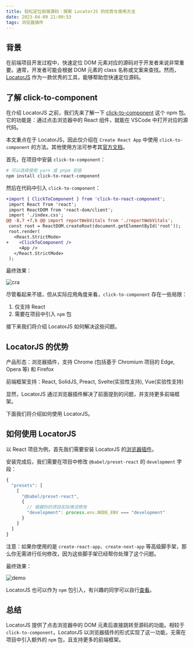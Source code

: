 ```yaml
---
title: 轻松定位前端源码：探索 LocatorJS 的优势与使用方法
date: 2023-04-09 21:09:53
tags: 浏览器插件
---
```


## 背景

在前端项目开发过程中，快速定位 DOM 元素对应的源码对于开发者来说非常重要。通常，开发者可能会根据 DOM 元素的 class 名称或文案来查找。然而，[LocatorJS](https://www.locatorjs.com/) 作为一款优秀的工具，能够帮助您快速定位源码。

## 了解 click-to-component

在介绍 LocatorJS 之前，我们先来了解一下 [click-to-component](https://github.com/ericclemmons/click-to-component) 这个 npm 包。它的功能是：通过点击浏览器中的 React 组件，就能在 VSCode 中打开对应的源代码。

本文重点在于 LocatorJS，因此仅介绍在 `Create React App` 中使用 `click-to-component` 的方法。其他使用方法可参考其[官方文档](https://github.com/ericclemmons/click-to-component#usage)。

首先，在项目中安装 `click-to-component`：

```bash
# 可以选择使用 yarn 或 pnpm 安装
npm install click-to-react-component
```

然后在代码中引入 `click-to-component`：

```diff
+import { ClickToComponent } from 'click-to-react-component';
 import React from 'react';
 import ReactDOM from 'react-dom/client';
 import './index.css';
@@ -8,7 +7,6 @@ import reportWebVitals from './reportWebVitals';
 const root = ReactDOM.createRoot(document.getElementById('root'));
 root.render(
   <React.StrictMode>
+    <ClickToComponent />
     <App />
   </React.StrictMode>
 );
```

最终效果：

![cra](https://cdn.jsdelivr.net/gh/zxf4399/oss/2023/04/10/cra.gif)

尽管看起来不错，但从实际应用角度来看，`click-to-component` 存在一些局限：

1. 仅支持 React
2. 需要在项目中引入 `npm` 包

接下来我们将介绍 LocatorJS 如何解决这些问题。

## LocatorJS 的优势

产品形态：浏览器插件，支持 Chrome (包括基于 Chromium 项目的 Edge, Opera 等) 和 Firefox

前端框架支持：React, SolidJS, Preact, Svelte(实验性支持), Vue(实验性支持)

显然，LocatorJS 通过浏览器插件解决了前面提到的问题，并支持更多前端框架。

下面我们将介绍如何使用 LocatorJS。

## 如何使用 LocatorJS

以 React 项目为例，首先我们需要安装 LocatorJS 的[浏览器插件](https://chrome.google.com/webstore/detail/locatorjs/npbfdllefekhdplbkdigpncggmojpefi)。

安装完成后，我们需要在项目中修改 `@babel/preset-react` 的 `development` 字段：

```js
{
  "presets": [
    [
      "@babel/preset-react",
      {
        // 根据你的项目实际情况修改
        "development": process.env.NODE_ENV === "development"
      }
    ]
  ]
}
```

注意：如果你使用的是 `create-react-app`、`create-next-app` 等高级脚手架，那么你无需进行任何修改，因为这些脚手架已经帮你处理了这个问题。

最终效果：

![demo](https://cdn.jsdelivr.net/gh/zxf4399/oss/2023/04/11/demo.gif)

LocatorJS 也可以作为 `npm` 包引入，有兴趣的同学可以自行[查看](https://www.locatorjs.com/install/react)。

## 总结

LocatorJS 提供了点击浏览器中的 DOM 元素后直接跳转至源码的功能。相较于 `click-to-component`，LocatorJS 以浏览器插件的形式实现了这一功能，无需在项目中引入额外的 `npm` 包，且支持更多的前端框架。
